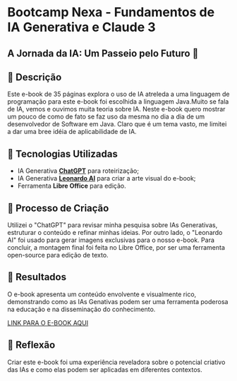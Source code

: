 # Bootcamp Nexa - Fundamentos de IA Generativa e Claude 3 
## A Jornada da IA: Um Passeio pelo Futuro 🌌

## 📒 Descrição
Este e-book de 35 páginas explora o uso de IA atreleda a uma linguagem de programação para este e-book foi escolhida a linguagem Java.Muito se fala de IA, vemos e ouvimos muita teoria sobre IA. Neste e-book quero mostrar um pouco de como de fato se faz uso da mesma no dia a dia de um desenvolvedor de Software em Java.
 Claro que é um tema vasto, me limitei a dar uma bree idéia de aplicabilidade de IA.


## 🤖 Tecnologias Utilizadas
- IA Generativa **[ChatGPT](https://chat.openai.com)** para roteirização;
- IA Generativa **[Leonardo AI](https://leonardo.ai)** para criar a arte visual do e-book;
- Ferramenta **Libre Office** para edição.

## 🧐 Processo de Criação
Utilizei o "ChatGPT" para revisar minha pesquisa sobre IAs Generativas, estruturar o conteúdo e refinar minhas ideias. Por outro lado, o "Leonardo AI" foi usado para gerar imagens exclusivas para o nosso e-book. Para concluir, a montagem final foi feita no Libre Office, por ser uma ferramenta open-source para edição de texto.

## 🚀 Resultados
O e-book apresenta um conteúdo envolvente e visualmente rico, demonstrando como as IAs Genativas podem ser uma ferramenta poderosa na educação e na disseminação do conhecimento.

[LINK PARA O E-BOOK AQUI]()

## 💭 Reflexão
Criar este e-book foi uma experiência reveladora sobre o potencial criativo das IAs e como elas podem ser aplicadas em diferentes contextos.
